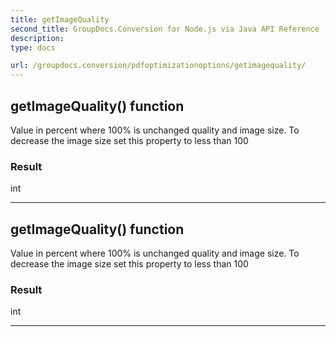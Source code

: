 ```yaml
---
title: getImageQuality
second_title: GroupDocs.Conversion for Node.js via Java API Reference
description: 
type: docs

url: /groupdocs.conversion/pdfoptimizationoptions/getimagequality/
---
```


## getImageQuality()  function

 Value in percent where 100% is unchanged quality and image size. To decrease the image size set this property to less than 100
 

### Result
int


---


## getImageQuality()  function

 Value in percent where 100% is unchanged quality and image size. To decrease the image size set this property to less than 100
 

### Result
int


---


